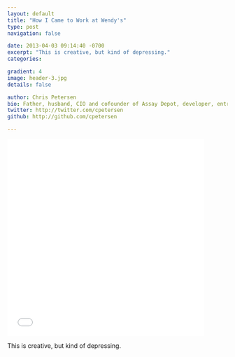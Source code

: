 ```yaml
---
layout: default
title: "How I Came to Work at Wendy's"
type: post
navigation: false

date: 2013-04-03 09:14:40 -0700
excerpt: "This is creative, but kind of depressing."
categories:

gradient: 4
image: header-3.jpg
details: false

author: Chris Petersen
bio: Father, husband, CIO and cofounder of Assay Depot, developer, entrepreneur and technologist.
twitter: http://twitter.com/cpetersen
github: http://github.com/cpetersen

---
```


<iframe class="embedly-embed" src="//cdn.embedly.com/widgets/media.html?src=%2F%2Fimgur.com%2Fa%2FmTWpc%2Fembed&url=http%3A%2F%2Fimgur.com%2Fa%2FmTWpc&image=http%3A%2F%2Fi.imgur.com%2FfZlGG.jpg%3Ffb&key=d815972c91e546edb5d2d02e509f8b1c&type=text%2Fhtml&schema=imgur" width="450" height="450" scrolling="no" frameborder="0" allowfullscreen></iframe>

This is creative, but kind of depressing.

